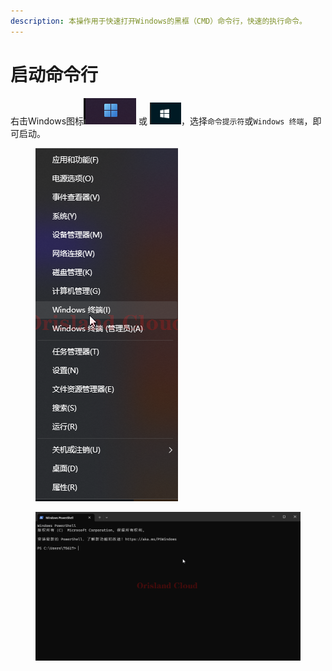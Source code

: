 ```yaml
---
description: 本操作用于快速打开Windows的黑框（CMD）命令行，快速的执行命令。
---
```


# 启动命令行

右击Windows图标![](<../../.gitbook/assets/image (7) (1) (1).png>) 或 ![](<../../.gitbook/assets/image (1) (1) (1) (1) (1) (1) (1) (1) (1) (1) (1) (1) (1) (1) (1) (1).png>)，选择`命令提示符`或`Windows 终端`，即可启动。

<figure><img src="../../.gitbook/assets/GD0kuIMja6.png" alt=""><figcaption></figcaption></figure>

<figure><img src="../../.gitbook/assets/WindowsTerminal_76hdB170gX.png" alt=""><figcaption></figcaption></figure>
